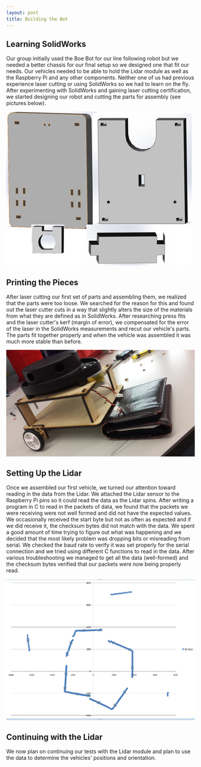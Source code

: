 ```yaml
---
layout: post
title: Building the Bot
---
```


## Learning SolidWorks

Our group initially used the Boe Bot for our line following robot but we needed a better chassis for our final setup so we designed one that fit our needs.  Our vehicles needed to be able to hold the Lidar module as well as the Raspberry Pi and any other components.  Neither one of us had previous experience laser cutting or using SolidWorks so we had to learn on the fly.
After experimenting with SolidWorks and gaining laser cutting certification, we started designing our robot and cutting the parts for assembly (see pictures below).

![Parts Picture](/images/SolidWorksParts.PNG)

## Printing the Pieces

After laser cutting our first set of parts and assembling them, we realized that the parts were too loose. We searched for the reason for this and found out the laser cutter cuts in a way that slightly alters the size of the materials from what they are defined as in SolidWorks. After researching press fits and the laser cutter's kerf (margin of error), we compensated for the error of the laser in the SolidWorks measurements and recut our vehicle's parts. The parts fit together properly and when the vehicle was assembled it was much more stable than before. 

![Assembled Parts](/images/BuiltChassis1.jpg)


## Setting Up the Lidar
Once we assembled our first vehicle, we turned our attention toward reading in the data from the Lidar. We attached the Lidar sensor to the Raspberry Pi pins so it could read the data as the Lidar spins.  After writing a program in C to read in the packets of data, we found that the packets we were receiving were not well formed and did not have the expected values. We occasionally received the start byte but not as often as expected and if we did receive it, the checksum bytes did not match with the data.  We spent a good amount of time trying to figure out what was happening and we decided that the most likely problem was dropping bits or misreading from serial. We checked the baud rate to verify it was set properly for the serial connection and we tried using different C functions to read in the data. After various troubleshooting we managed to get all the data (well-formed) and the checksum bytes verified that our packets were now being properly read.

![Data Picture](/images/LidarData.PNG)

## Continuing with the Lidar
We now plan on continuing our tests with the Lidar module and plan to use the data to determine the vehicles' positions and orientation. 